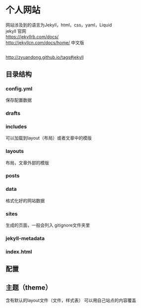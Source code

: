 # 个人网站
网站涉及到的语言为Jekyll，html，css，yaml，Liquid  
jekyll 官网  
https://jekyllrb.com/docs/  
http://jekyllcn.com/docs/home/ 中文版  

## 
http://zyuandong.github.io/tags#jekyll

## 目录结构

### config.yml
保存配置数据

### drafts

### includes
可以加载到layout（布局）或者文章中的模版

### layouts
布局，文章外部的模版

### posts

### data
格式化好的网站数据


### sites
生成的页面，一般会列入 gitignore文件夹里

### jekyll-metadata

### index.html


## 配置


## 主题（theme）
含有默认的layout文件（文件，样式表）
可以用自己站点的内容覆盖

